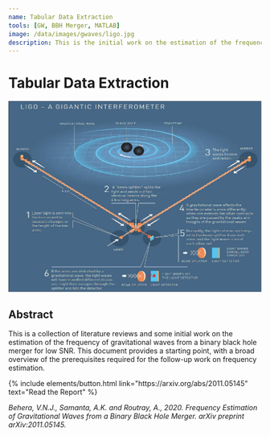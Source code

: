 ```yaml
---
name: Tabular Data Extraction
tools: [GW, BBH Merger, MATLAB]
image: /data/images/gwaves/ligo.jpg
description: This is the initial work on the estimation of the frequency of gravitational waves from a binary black hole merger for low SNR.
---
```


# Tabular Data Extraction

![preview](/data/images/gwaves/ligo.jpeg)

## Abstract
This is a collection of literature reviews and some initial work on the estimation of the frequency of gravitational waves from a binary black hole merger for low SNR. This document provides a starting point, with a broad overview of the prerequisites required for the follow-up work on frequency estimation.

<p class="text-center">
{% include elements/button.html link="https://arxiv.org/abs/2011.05145" text="Read the Report" %}
</p>

_Behera, V.N.J., Samanta, A.K. and Routray, A., 2020. Frequency Estimation of Gravitational Waves from a Binary Black Hole Merger. arXiv preprint arXiv:2011.05145._